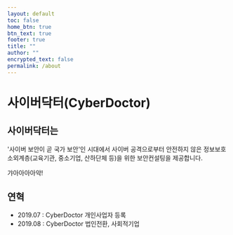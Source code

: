 ```yaml
---
layout: default
toc: false
home_btn: true
btn_text: true
footer: true
title: ""
author: ""
encrypted_text: false
permalink: /about
---
```


# 사이버닥터(CyberDoctor)

## 사이버닥터는

'사이버 보안이 곧 국가 보안'인 시대에서 사이버 공격으로부터 안전하지 않은 정보보호 소외계층(교육기관, 중소기업, 산하단체 등)을 위한 보안컨설팅을 제공합니다.<br>

갸아아아아악!<br>

## 연혁
* 2019.07 : CyberDoctor 개인사업자 등록
* 2019.08 : CyberDoctor 법인전환, 사회적기업

